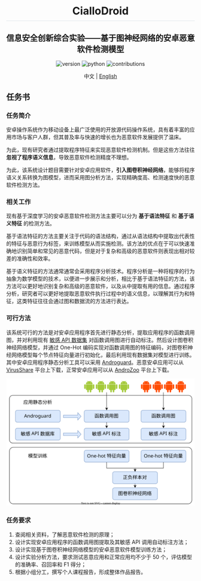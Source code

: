 <!--suppress ALL -->

<div align="center">
    <!--<img src="resources/logo/logo_256.png" alt="logo_256" style="height: 120px" /> -->
	<h1 style="padding-bottom: .3em !important; border-bottom: 1.5px solid #d0d7deb3 !important;">CialloDroid</h1>
</div>

<h2 align="center" style="border-bottom-style: none !important;"> 信息安全创新综合实验——基于图神经网络的安卓恶意软件检测模型 </h2>

<p align="center" style="text-align:center">
    <img src="https://img.shields.io/badge/version-v0.1.0-brightgreen" alt="version">
    <img src="https://img.shields.io/badge/python-3.9+-yellow" alt="python">
    <img src="https://img.shields.io/badge/contributions-welcome-orange.svg" alt="contributions">
</p>

<p style="text-align:center"> 中文 | <a href="README.md"> English </a> </p>

## 任务书

### 任务简介

安卓操作系统作为移动设备上最广泛使用的开放源代码操作系统，具有着丰富的应用市场与客户人群，但其普及率与快速的增长也为恶意软件发展提供了温床。

为此，现有研究者通过提取程序特征来实现恶意软件检测机制。但是这些方法往往 **忽视了程序语义信息**，导致恶意软件检测精度不理想。

为此，该系统设计题目需要针对安卓应用软件，**引入图卷积神经网络**，能够将程序语义关系转换为图模型，进而采用图分析方法，实现精确度高、检测速度快的恶意软件检测方法。

### 相关工作

现有基于深度学习的安卓恶意软件检测方法主要可以分为 **基于语法特征** 和 **基于语义特征** 的检测方法。

基于语法特征的方法主要关注于代码的语法结构，通过从语法结构中提取出代表性的特征与恶意行为标签，来训练模型从而实施检测。该方法的优点在于可以快速准确地识别简单和常见的恶意代码，但是对于复杂和高级的恶意软件则表现出相对较差的准确性和效率。

基于语义特征的方法通常通常会采用程序分析技术。程序分析是一种将程序的行为抽象为数学模型的技术，以便进一步展示和分析，相比于基于语法特征的方法，该方法可以更好地识别复杂和高级的恶意软件，以及从中提取有用的信息。通过程序分析，研究者可以更好地提取恶意软件执行过程中的语义信息，以理解其行为和特征，这类特征往往会通过图和数据流的方法进行表达。

### 可行方法

该系统可行的方法是对安卓应用程序首先进行静态分析，提取应用程序的函数调用图，并对利用现有 [敏感 API 数据集](https://apichecker.github.io/) 对函数调用图进行自动标注。然后设计图卷积神经网络模型，并通过 One-Hot 编码实现对函数调用图的特征编码，对图卷积神经网络模型每个节点特征向量进行初始化，最后利用现有数据集对模型进行训练。其中安卓应用程序静态分析工具可以采用 [Androguard](https://github.com/androguard/androguard)。恶意安卓应用可以从  [VirusShare](https://virusshare.com/) 平台上下载，正常安卓应用可以从 [AndroZoo](https://androzoo.uni.lu/) 平台上下载。

![architecture](img/architecture-zh.svg)

### 任务要求

1. 查阅相关资料，了解恶意软件检测的原理；
2. 设计实现安卓应用程序的函数调用图提取及其敏感 API 调用自动标注方法；
3. 设计实现基于图卷积神经网络模型的安卓恶意软件模型训练方法；
4. 设计实验分析方法，要求测试恶意应用和正常应用均不少于 50 个，评估模型的准确率、召回率和 F1 得分；
5. 根据小组分工，撰写个人课程报告，形成整体作品报告。

